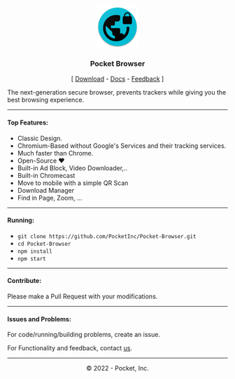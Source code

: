 <div align="center">
<img src="resources/icons/s-icon.png">
<h3>Pocket Browser</h3>
[ <a href="https://github.com/PocketInc/Pocket-Browser/releases">Download</a> - <a href="https://pocket-inc.com/browser/docs">Docs</a> - <a href="https://pocket-inc.com/support">Feedback</a> ]
</div>
<p>The next-generation secure browser, prevents trackers while giving you the best browsing experience.</p>
<hr>
<h4>Top Features:</h4>
<ul>
<li>Classic Design.</li>
<li>Chromium-Based without Google's Services and their tracking services.</li>
<li>Much faster than Chrome.</li>
<li>Open-Source &hearts;</li>
<li>Built-in Ad Block, Video Downloader,..</li>
<li>Built-in Chromecast</li>
<li>Move to mobile with a simple QR Scan</li>
<li>Download Manager</li>
<li>Find in Page, Zoom, ...</li>
</ul>
<hr>
<h4>Running:</h4>
<ul>
<li><code>git clone https://github.com/PocketInc/Pocket-Browser.git</code></li>
<li><code>cd Pocket-Browser</code></li>
<li><code>npm install</code></li>
<li><code>npm start</code></li>
</ul>
<hr>
<h4>Contribute:</h4>
<p>Please make a Pull Request with your modifications.</p>
<hr>
<h4>Issues and Problems:</h4>
<p>For code/running/building problems, create an issue.</p>
<p>For Functionality and feedback, contact <a href="https://pocket-inc.com/support">us</a>.</p>
<hr>
<p align="center">&copy; 2022 - Pocket, Inc.</p>
